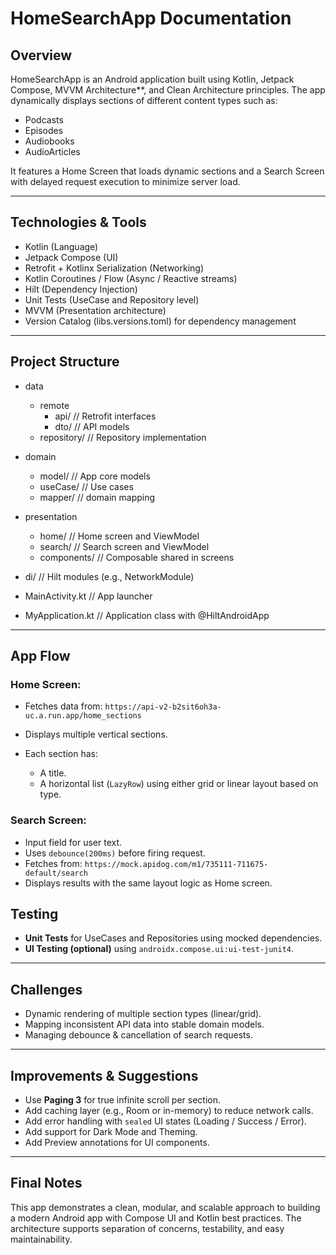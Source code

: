 # HomeSearchApp Documentation


## Overview

HomeSearchApp is an Android application built using Kotlin, Jetpack Compose, MVVM Architecture**, and Clean Architecture principles.
The app dynamically displays sections of different content types such as:

*  Podcasts
*  Episodes
*  Audiobooks
*  AudioArticles

It features a Home Screen that loads dynamic sections and a Search Screen with delayed request execution to minimize server load.

---

## Technologies & Tools

* Kotlin (Language)
* Jetpack Compose (UI)
* Retrofit + Kotlinx Serialization (Networking)
* Kotlin Coroutines / Flow (Async / Reactive streams)
* Hilt (Dependency Injection)
* Unit Tests (UseCase and Repository level)
* MVVM (Presentation architecture)
* Version Catalog (libs.versions.toml) for dependency management

---

## Project Structure

- data
  - remote
    - api/              // Retrofit interfaces
    - dto/              // API models
  - repository/         // Repository implementation

- domain
  - model/              // App core models
  - useCase/            // Use cases
  - mapper/             //   domain mapping

- presentation
  - home/               // Home screen and ViewModel
  - search/             // Search screen and ViewModel
  - components/         // Composable shared in screens

- di/                   // Hilt modules (e.g., NetworkModule)
- MainActivity.kt       // App launcher
- MyApplication.kt      // Application class with @HiltAndroidApp

---

## App Flow

### Home Screen:

* Fetches data from: `https://api-v2-b2sit6oh3a-uc.a.run.app/home_sections`
* Displays multiple vertical sections.
* Each section has:

  * A title.
  * A horizontal list (`LazyRow`) using either grid or linear layout based on type.

### Search Screen:

* Input field for user text.
* Uses `debounce(200ms)` before firing request.
* Fetches from: `https://mock.apidog.com/m1/735111-711675-default/search`
* Displays results with the same layout logic as Home screen.



## Testing

* **Unit Tests** for UseCases and Repositories using mocked dependencies.
* **UI Testing (optional)** using `androidx.compose.ui:ui-test-junit4`.

---

## Challenges

* Dynamic rendering of multiple section types (linear/grid).
* Mapping inconsistent API data into stable domain models.
* Managing debounce & cancellation of search requests.

---

## Improvements & Suggestions

* Use **Paging 3** for true infinite scroll per section.
* Add caching layer (e.g., Room or in-memory) to reduce network calls.
* Add error handling with `sealed` UI states (Loading / Success / Error).
* Add support for Dark Mode and Theming.
* Add Preview annotations for UI components.

---


## Final Notes

This app demonstrates a clean, modular, and scalable approach to building a modern Android app with Compose UI and Kotlin best practices. The architecture supports separation of concerns, testability, and easy maintainability.
